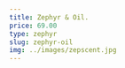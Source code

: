 ```yaml
---
title: Zephyr & Oil.
price: 69.00
type: zephyr
slug: zephyr-oil
img: ../images/zepscent.jpg
---
```

